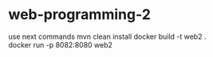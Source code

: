 # web-programming-2

use next commands
mvn clean install
docker build -t web2 .  
docker run -p 8082:8080 web2 
